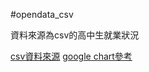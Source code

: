 #opendata_csv

資料來源為csv的高中生就業狀況

[csv資料來源](https://data.gov.tw/dataset/9626)
[google chart參考](https://developers.google.com/chart/)


